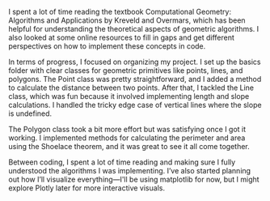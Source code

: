 I spent a lot of time reading the textbook Computational Geometry: Algorithms and Applications by Kreveld and Overmars, which has been helpful for understanding the theoretical aspects of geometric algorithms. I also looked at some online resources to fill in gaps and get different perspectives on how to implement these concepts in code.

In terms of progress, I focused on organizing my project. I set up the basics folder with clear classes for geometric primitives like points, lines, and polygons. The Point class was pretty straightforward, and I added a method to calculate the distance between two points. After that, I tackled the Line class, which was fun because it involved implementing length and slope calculations. I handled the tricky edge case of vertical lines where the slope is undefined.

The Polygon class took a bit more effort but was satisfying once I got it working. I implemented methods for calculating the perimeter and area using the Shoelace theorem, and it was great to see it all come together.

Between coding, I spent a lot of time reading and making sure I fully understood the algorithms I was implementing. I’ve also started planning out how I’ll visualize everything—I'll be using matplotlib for now, but I might explore Plotly later for more interactive visuals.